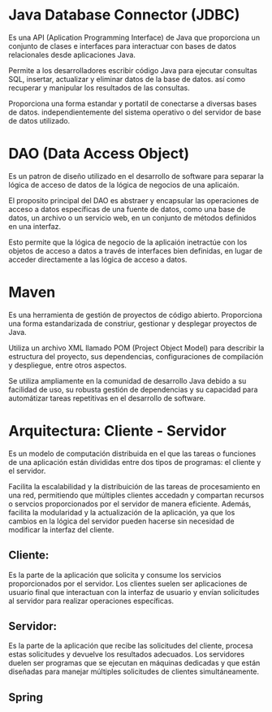 # Java Database Connector (JDBC)
Es una API (Aplication Programming Interface) de Java que proporciona un conjunto de clases e interfaces para interactuar con bases de datos relacionales desde 
aplicaciones Java.

Permite a los desarrolladores escribir código Java para ejecutar consultas SQL, 
insertar, actualizar y eliminar datos de la base de datos. así como recuperar y manipular los resultados de las consultas.

Proporciona una forma estandar y portatil de conectarse a diversas bases de datos. independientemente del sistema operativo o del servidor de base de datos utilizado.

# DAO (Data Access Object)
Es un patron de diseño utilizado en el desarrollo de software para separar la lógica de acceso de datos de la lógica de negocios de una aplicaión.

El proposito principal del DAO es abstraer y encapsular las operaciones de acceso a datos específicas de una fuente de datos, como una base de datos, un archivo o un servicio web, en un conjunto de métodos definidos en una interfaz.

Esto permite que la lógica de negocio de la aplicaión inetractúe con los objetos de acceso a datos a través de interfaces bien definidas, en lugar de acceder directamente a las lógica de acceso a datos.

# Maven
Es una herramienta de gestión de proyectos de código abierto. Proporciona una forma estandarizada de constriur, gestionar y desplegar proyectos de Java.

Utiliza un archivo XML llamado POM (Project Object Model) para describir la estructura del proyecto, sus dependencias, configuraciones de compilación y despliegue, entre otros aspectos.

Se utiliza ampliamente en la comunidad de desarrollo Java debido a su facilidad de uso, su robusta gestión de dependencias y su capacidad para automátizar tareas repetitivas en el desarrollo de software.

# Arquitectura: Cliente - Servidor
Es un modelo de computación distribuida en el que las tareas o funciones de una aplicación están divididas entre dos tipos de programas: el cliente y el servidor.

Facilita la escalabilidad y la distribuición de las tareas de procesamiento en una red, permitiendo que múltiples clientes accedadn y compartan recursos o servcios proporcionados por el servidor de manera eficiente. Además, facilita la modularidad y la actualización de la aplicación, ya que los cambios en la lógica del servidor pueden hacerse sin necesidad de modificar la interfaz del cliente.

## Cliente:
Es la parte de la aplicación que solicita y consume los servicios proporcionados por el servidor. Los clientes suelen ser aplicaciones de usuario final que interactuan con la interfaz de usuario y envían solicitudes al servidor para realizar operaciones específicas.

## Servidor:
Es la parte de la aplicación que recibe las solicitudes del cliente, procesa estas solicitudes y devuelve los resultados adecuados. Los servidores duelen ser programas que se ejecutan en máquinas dedicadas y que están diseñadas para manejar múltiples solicitudes de clientes simultáneamente.

## Spring
